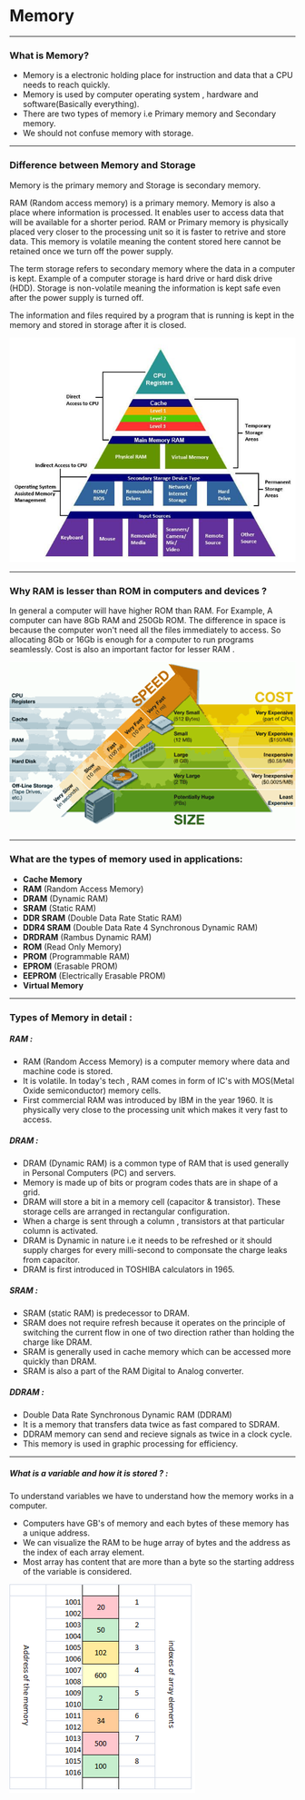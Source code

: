 # **Memory**
----------------------------
### What is Memory? 

- Memory is a electronic holding place for instruction and data that a CPU needs to reach quickly. 
- Memory is used by computer operating system , hardware and software(Basically everything). 
- There are two types of memory i.e Primary memory and Secondary memory.  
- We should not confuse memory with storage.
----------------------------
### Difference between Memory and Storage

Memory is the primary memory and Storage is secondary memory. 

RAM (Random access memory) is a primary memory. Memory is also a place where information is processed. It enables user to access data that will be available for a shorter period. RAM or Primary memory is physically placed very closer to the processing unit so it is faster to retrive and store data. This memory is volatile meaning the content stored here cannot be retained once we turn off the power supply. 

The term storage refers to secondary memory where the data in a computer is kept. Example of a computer storage is hard drive or hard disk drive (HDD). Storage is non-volatile meaning the information is kept safe even after the power supply is turned off. 

The information and files required by a program that is running is kept in the memory and stored in storage after it is closed.

![Memory Architecture](../data/Memory1.jpg)

-----------------------------
### Why RAM is lesser than ROM in computers and devices ? 

In general a computer will have higher ROM than RAM. For Example, A computer can have 8Gb RAM and 250Gb ROM. The difference in space is because the computer won't need all the files immediately to access. So allocating 8Gb or 16Gb is enough for a computer to run programs seamlessly. Cost is also an important factor for lesser RAM . 

![Cost and speed](../data/Memory2.png)

-----------------------------
### What are the types of memory used in applications: 

- **Cache Memory**
- **RAM**         (Random Access Memory)
- **DRAM**        (Dynamic RAM)
- **SRAM**        (Static RAM)
- **DDR SRAM**    (Double Data Rate Static RAM)
- **DDR4 SRAM**   (Double Data Rate 4 Synchronous Dynamic RAM)
- **DRDRAM**      (Rambus Dynamic RAM)
- **ROM**         (Read Only Memory)
- **PROM**        (Programmable RAM)
- **EPROM**       (Erasable PROM)
- **EEPROM**      (Electrically Erasable PROM)
- **Virtual Memory**
------------------------------
### Types of Memory in detail : 

##### RAM : 

- RAM (Random Access Memory) is a computer memory where data and machine code is stored. 
- It is volatile. In today's tech , RAM comes in form of IC's with MOS(Metal Oxide semiconductor) memory cells. 
- First commercial RAM was introduced by IBM in the year 1960. It is physically very close to the processing unit which makes it very fast to access. 

##### DRAM :

- DRAM (Dynamic RAM) is a common type of RAM that is used generally in Personal Computers (PC) and servers.
- Memory is made up of bits or program codes thats are in shape of a grid. 
- DRAM will store a bit in a memory cell (capacitor & transistor). These storage cells are arranged in rectangular configuration.
- When a charge is sent through a column , transistors at that particular column is activated.
- DRAM is Dynamic in nature i.e it needs to be refreshed or it should supply charges for every milli-second to componsate the charge leaks from capacitor. 
- DRAM is first introduced in TOSHIBA calculators in 1965. 

##### SRAM : 
- SRAM (static RAM) is predecessor to DRAM. 
- SRAM does not require refresh because it operates on the principle of switching the current flow in one of two direction rather than holding the charge like DRAM.
- SRAM is generally used in cache memory which can be accessed more quickly than DRAM.
- SRAM is also a part of the RAM Digital to Analog converter.

##### DDRAM : 
- Double Data Rate Synchronous Dynamic RAM (DDRAM)
- It is a memory that transfers data twice as fast compared to SDRAM. 
- DDRAM memory can send and recieve signals as twice in a clock cycle. 
- This memory is used in graphic processing for efficiency.

-------------------------------
  
##### What is a variable and how it is stored ? :

To understand variables we have to understand how the memory works in a computer.

- Computers have GB's of memory and each bytes of these memory has a unique address. 
- We can visualize the RAM to be huge array of bytes and the address as the index of each array element. 
- Most array has content that are more than a byte so the starting address of the variable is considered. 
 
![Memory representation as an array](../data/Memory3.png)




 
